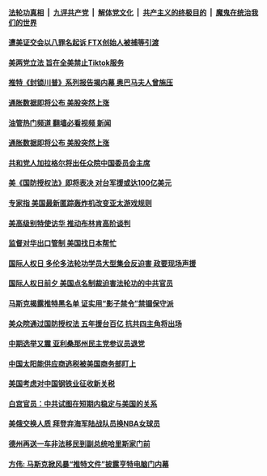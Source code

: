 ####  [法轮功真相](../../../../basic/blob/master/README.md?t=12141331) &nbsp;|&nbsp; [九评共产党](../../../../9ping.md/blob/master/README.md?t=12141331) &nbsp;|&nbsp; [解体党文化](../../../../jtdwh.md/blob/master/README.md?t=12141331)  &nbsp;|&nbsp; [共产主义的终极目的](../../../../gczydzjmd.md/blob/master/README.md?t=12141331) &nbsp;|&nbsp; [魔鬼在统治我们的世界](../../../../mgztzwmdsj.md/blob/master/README.md?t=12141331) 

#### [遭美证交会以八罪名起诉  FTX创始人被捕等引渡 ](../pages/soh6/679188.md?t=12141331) 
#### [美两党立法 旨在全美禁止Tiktok服务](../pages/soh6/679173.md?t=12141331) 
#### [推特《封锁川普》系列报告揭内幕 奥巴马夫人曾施压](../pages/soh6/679182.md?t=12141331) 
#### [通胀数据即将公布 美股突然上涨](../pages/soh6/678915.md?t=12141331) 
#### [油管热门频道 翻墙必看视频 新闻](http://129.146.143.75:81/youtube.html?12141331)
#### [通胀数据即将公布 美股突然上涨](../pages/soh6/678915.md?t=12141331) 
#### [共和党人加拉格尔将出任众院中国委员会主席](../pages/soh6/679083.md?t=12141331) 
#### [美《国防授权法》即将表决 对台军援或达100亿美元](../pages/soh6/678792.md?t=12141331) 
#### [专家指 美国最新匿踪轰炸机改变亚太游戏规则 ](../pages/soh6/678651.md?t=12141331) 
#### [美高级别特使访华 推动布林肯高阶谈判](../pages/soh6/678636.md?t=12141331) 
#### [监督对华出口管制 美国找日本帮忙](../pages/soh6/678609.md?t=12141331) 
#### [国际人权日 多伦多法轮功学员大型集会反迫害 政要现场声援](../pages/soh6/678471.md?t=12141331) 
#### [国际人权日前夕 美国点名制裁迫害法轮功的中共官员](../pages/soh6/678411.md?t=12141331) 
#### [马斯克揭露推特黑名单 证实用“影子禁令”禁锢保守派](../pages/soh6/678315.md?t=12141331) 
#### [美众院通过国防授权法 五年援台百亿 抗共四主角将出场](../pages/soh6/678309.md?t=12141331) 
#### [中期选举又震 亚利桑那州民主党参议员退党](../pages/soh6/678231.md?t=12141331) 
#### [中国太阳能供应商逃税被美国商务部盯上](../pages/soh6/678261.md?t=12141331) 
#### [美国考虑对中国钢铁业征收新关税](../pages/soh6/678189.md?t=12141331) 
#### [白宫官员：中共试图在短期内稳定与美国的关系](../pages/soh6/678171.md?t=12141331) 
#### [美俄交换人质 拜登弃海军陆战队员换NBA女球员](../pages/soh6/678051.md?t=12141331) 
#### [德州再送一车非法移民到副总统哈里斯家门前](../pages/soh6/678054.md?t=12141331) 
#### [方伟: 马斯克掀风暴“推特文件”披露亨特电脑门内幕](../pages/soh6/677931.md?t=12141331) 
<img src='http://gfw-breaker.win/goodnews/indexes/soh6.md' width='0px' height='0px'/>
